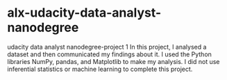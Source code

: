 # alx-udacity-data-analyst-nanodegree
udacity data analyst nanodegree-project 1
In this project, I analysed a dataset and then communicated my findings about it. I used the Python libraries NumPy, pandas, and Matplotlib to make my analysis.
I did not use inferential statistics or machine learning to complete this project.
